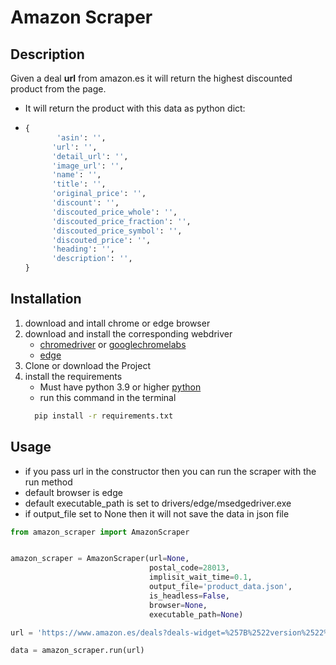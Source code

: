 
# Amazon Scraper

## Description
Given a deal **url** from amazon.es it will return the highest discounted product from the page.
* It will return the product with this data as python dict:
* ```Python Data Dict
  {
         'asin': '',
        'url': '',
        'detail_url': '',
        'image_url': '',
        'name': '',
        'title': '',
        'original_price': '',
        'discount': '',
        'discouted_price_whole': '',
        'discouted_price_fraction': '',
        'discouted_price_symbol': '',
        'discouted_price': '',
        'heading': '',
        'description': '',
  }
  ```

## Installation
1. download and intall chrome or edge browser
2. download and install the corresponding webdriver
    * [chromedriver](https://chromedriver.chromium.org/downloads) or [googlechromelabs](https://googlechromelabs.github.io/chrome-for-testing/)
    * [edge](https://developer.microsoft.com/en-us/microsoft-edge/tools/webdriver/)
3. Clone or download the Project
4. install the requirements
    * Must have python 3.9 or higher [python](https://www.python.org/downloads/)
    * run this command in the terminal
    ```bash
      pip install -r requirements.txt
    ```

## Usage
* if you pass url in the constructor then you can run the scraper with the run method
* default browser is edge
* default executable_path is set to drivers/edge/msedgedriver.exe
* if output_file set to None then it will not save the data in json file

```Python
from amazon_scraper import AmazonScraper


amazon_scraper = AmazonScraper(url=None, 
                               postal_code=28013, 
                               implisit_wait_time=0.1, 
                               output_file='product_data.json', 
                               is_headless=False,
                               browser=None, 
                               executable_path=None)

url = 'https://www.amazon.es/deals?deals-widget=%257B%2522version%2522%253A1%252C%2522viewIndex%2522%253A0%252C%2522presetId%2522%253A%2522deals-collection-all-deals%2522%252C%2522departments%2522%253A%255B%2522599370031%2522%255D%252C%2522sorting%2522%253A%2522FEATURED%2522%257D'

data = amazon_scraper.run(url)